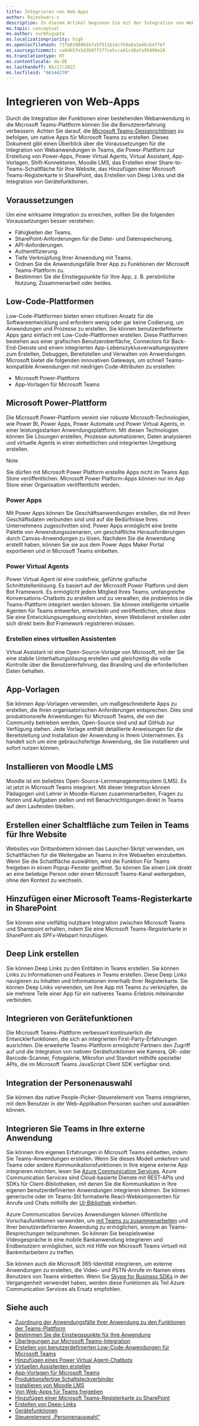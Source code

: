 ```yaml
---
title: Integrieren von Web-Apps
author: Rajeshwari-v
description: In diesem Artikel beginnen Sie mit der Integration von Webanwendungen und Gerätefunktionen in die Microsoft Teams-App. Power-Plattform zum Erstellen von Power-Apps, Power Virtual Agents, Virtual Assistant, App-Vorlagen, Shift-Konnektoren, Moodle LMS.
ms.topic: conceptual
ms.author: surbhigupta
ms.localizationpriority: high
ms.openlocfilehash: 73fb039886d47a5f011b1dcfb9a8a3a46cb4ff6f
ms.sourcegitcommit: ca84b5fe5d3b97f377ce5cca41c48afa95496e28
ms.translationtype: HT
ms.contentlocale: de-DE
ms.lasthandoff: 06/17/2022
ms.locfileid: "66144270"
---
```

# <a name="integrate-web-apps"></a>Integrieren von Web-Apps

Durch die Integration der Funktionen einer bestehenden Webanwendung in die Microsoft Teams-Plattform können Sie die Benutzererfahrung verbessern. Achten Sie darauf, die [Microsoft Teams-Designrichtlinien](~/concepts/design/understand-use-cases.md) zu befolgen, um native Apps für Microsoft Teams zu erstellen.
Dieses Dokument gibt einen Überblick über die Voraussetzungen für die Integration von Webanwendungen in Teams, die Power-Plattform zur Erstellung von Power-Apps, Power Virtual Agents, Virtual Assistant, App-Vorlagen, Shift-Konnektoren, Moodle LMS, das Erstellen einer Share-to-Teams-Schaltfläche für Ihre Website, das Hinzufügen einer Microsoft Teams-Registerkarte in SharePoint, das Erstellen von Deep Links und die Integration von Gerätefunktionen.

## <a name="prerequisites"></a>Voraussetzungen

Um eine wirksame Integration zu erreichen, sollten Sie die folgenden Voraussetzungen besser verstehen:

* Fähigkeiten der Teams.
* SharePoint-Anforderungen für die Datei- und Datenspeicherung.
* API-Anforderungen.
* Authentifizierung.
* Tiefe Verknüpfung Ihrer Anwendung mit Teams.
* Ordnen Sie die Anwendungsfälle Ihrer App zu Funktionen der Microsoft Teams-Plattform zu.
* Bestimmen Sie die Einstiegspunkte für Ihre App, z. B. persönliche Nutzung, Zusammenarbeit oder beides.

## <a name="low-code-platforms"></a>Low-Code-Plattformen

Low-Code-Plattformen bieten einen intuitiven Ansatz für die Softwareentwicklung und erfordern wenig oder gar keine Codierung, um Anwendungen und Prozesse zu erstellen. Sie können benutzerdefinierte Apps ganz einfach mit Low-Code-Plattformen erstellen. Diese Plattformen bestehen aus einer grafischen Benutzeroberfläche, Connectors für Back-End-Dienste und einem integrierten App-Lebenszyklusverwaltungssystem zum Erstellen, Debuggen, Bereitstellen und Verwalten von Anwendungen. Microsoft bietet die folgenden innovativen Gateways, um schnell Teams-kompatible Anwendungen mit niedrigen Code-Attributen zu erstellen:

* Microsoft Power-Plattform
* App-Vorlagen für Microsoft Teams

## <a name="microsoft-power-platform"></a>Microsoft Power-Plattform

Die Microsoft Power-Plattform vereint vier robuste Microsoft-Technologien, wie Power BI, Power Apps, Power Automate und Power Virtual Agents, in einer leistungsstarken Anwendungsplattform. Mit diesen Technologien können Sie Lösungen erstellen, Prozesse automatisieren, Daten analysieren und virtuelle Agents in einer einheitlichen und integrierten Umgebung erstellen.

>[!NOTE]
>Sie dürfen mit Microsoft Power Platform erstellte Apps nicht im Teams App Store veröffentlichen. Microsoft Power Platform-Apps können nur im App Store einer Organisation veröffentlicht werden.

### <a name="power-apps"></a>Power Apps

Mit Power Apps können Sie Geschäftsanwendungen erstellen, die mit Ihren Geschäftsdaten verbunden sind und auf die Bedürfnisse Ihres Unternehmens zugeschnitten sind. Power Apps ermöglicht eine breite Palette von Anwendungsszenarien, um geschäftliche Herausforderungen durch Canvas-Anwendungen zu lösen. Nachdem Sie die Anwendung erstellt haben, können Sie sie aus dem Power Apps Maker Portal exportieren und in Microsoft Teams einbetten.

### <a name="power-virtual-agents"></a>Power Virtual Agents

Power Virtual Agent ist eine codefreie, geführte grafische Schnittstellenlösung. Es basiert auf der Microsoft Power Platform und dem Bot Framework. Es ermöglicht jedem Mitglied Ihres Teams, umfangreiche Konversations-Chatbots zu erstellen und zu verwalten, die problemlos in die Teams-Plattform integriert werden können. Sie können intelligente virtuelle Agenten für Teams entwerfen, entwickeln und veröffentlichen, ohne dass Sie eine Entwicklungsumgebung einrichten, einen Webdienst erstellen oder sich direkt beim Bot Framework registrieren müssen.

### <a name="create-virtual-assistant"></a>Erstellen eines virtuellen Assistenten

Virtual Assistant ist eine Open-Source-Vorlage von Microsoft, mit der Sie eine stabile Unterhaltungslösung erstellen und gleichzeitig die volle Kontrolle über die Benutzererfahrung, das Branding und die erforderlichen Daten behalten.

## <a name="app-templates"></a>App-Vorlagen

Sie können App-Vorlagen verwenden, um maßgeschneiderte Apps zu erstellen, die Ihren organisatorischen Anforderungen entsprechen. Dies sind produktionsreife Anwendungen für Microsoft Teams, die von der Community betrieben werden, Open-Source sind und auf GitHub zur Verfügung stehen. Jede Vorlage enthält detaillierte Anweisungen für die Bereitstellung und Installation der Anwendung in Ihrem Unternehmen. Es handelt sich um eine gebrauchsfertige Anwendung, die Sie installieren und sofort nutzen können.

## <a name="install-moodle-lms"></a>Installieren von Moodle LMS

Moodle ist ein beliebtes Open-Source-Lernmanagementsystem (LMS). Es ist jetzt in Microsoft Teams integriert. Mit dieser Integration können Pädagogen und Lehrer in Moodle-Kursen zusammenarbeiten, Fragen zu Noten und Aufgaben stellen und mit Benachrichtigungen direkt in Teams auf dem Laufenden bleiben.

## <a name="create-a-share-to-teams-button-for-your-website"></a>Erstellen einer Schaltfläche zum Teilen in Teams für Ihre Website

Websites von Drittanbietern können das Launcher-Skript verwenden, um Schaltflächen für die Weitergabe an Teams in ihre Webseiten einzubetten. Wenn Sie die Schaltfläche auswählen, wird die Funktion Für Teams freigeben in einem Popup-Fenster geöffnet. So können Sie einen Link direkt an eine beliebige Person oder einen Microsoft Teams-Kanal weitergeben, ohne den Kontext zu wechseln.

## <a name="add-a-microsoft-teams-tab-in-sharepoint"></a>Hinzufügen einer Microsoft Teams-Registerkarte in SharePoint

Sie können eine vielfältig nutzbare Integration zwischen Microsoft Teams und Sharepoint erhalten, indem Sie eine Microsoft Teams-Registerkarte in SharePoint als SPFx-Webpart hinzufügen.

## <a name="create-deep-link"></a>Deep Link erstellen

Sie können Deep Links zu den Entitäten in Teams erstellen. Sie können Links zu Informationen und Features in Teams erstellen. Diese Deep Links navigieren zu Inhalten und Informationen innerhalb Ihrer Registerkarte. Sie können Deep Links verwenden, um Ihre App mit Teams zu verknüpfen, da sie mehrere Teile einer App für ein nativeres Teams-Erlebnis miteinander verbinden.

## <a name="integrate-device-capabilities"></a>Integrieren von Gerätefunktionen

Die Microsoft Teams-Plattform verbessert kontinuierlich die Entwicklerfunktionen, die sich an integrierten First-Party-Erfahrungen ausrichten. Die erweiterte Teams-Plattform ermöglicht Partnern den Zugriff auf und die Integration von nativen Gerätefunktionen wie Kamera, QR- oder Barcode-Scanner, Fotogalerie, Mikrofon und Standort mithilfe spezieller APIs, die im Microsoft Teams JavaScript Client SDK verfügbar sind.

## <a name="integrate-people-picker"></a>Integration der Personenauswahl

Sie können das native People-Picker-Steuerelement von Teams integrieren, mit dem Benutzer in der Web-Applikation Personen suchen und auswählen können.

## <a name="integrate-teams-in-your-external-app"></a>Integrieren Sie Teams in Ihre externe Anwendung

Sie können Ihre eigenen Erfahrungen in Microsoft Teams einbetten, indem Sie Teams-Anwendungen erstellen. Wenn Sie dieses Modell *umkehren* und Teams oder andere Kommunikationsfunktionen in Ihre eigene externe App integrieren möchten, lesen Sie [Azure Communication Services](/azure/communication-services/overview). Azure Communication Services sind Cloud-basierte Dienste mit REST-APIs und SDKs für Client-Bibliotheken, mit denen Sie die Kommunikation in Ihre eigenen benutzerdefinierten Anwendungen integrieren können. Sie können generische oder im Teams-Stil formatierte React-Webkomponenten für Anrufe und Chats mithilfe der [UI-Bibliothek](https://azure.github.io/communication-ui-library/) einbetten.

Azure Communication Services Anwendungen können öffentliche Vorschaufunktionen verwenden, um [mit Teams zu zusammenarbeiten](/azure/communication-services/concepts/teams-interop) und Ihrer benutzerdefinierten Anwendung zu ermöglichen, anonym an Teams-Besprechungen teilzunehmen. So können Sie beispielsweise Videogespräche in eine mobile Bankanwendung integrieren und Endbenutzern ermöglichen, sich mit Hilfe von Microsoft Teams virtuell mit Bankmitarbeitern zu treffen.

Sie können auch die Microsoft 365-Identität integrieren, um externe Anwendungen zu erstellen, die Video- und PSTN-Anrufe im Namen eines Benutzers von Teams einbetten. Wenn Sie [Skype for Business SDKs](/skype-sdk/appsdk/skypeappsdk) in der Vergangenheit verwendet haben, werden diese Funktionen als Teil Azure Communication Services als Ersatz empfohlen.

## <a name="see-also"></a>Siehe auch

* [Zuordnung der Anwendungsfälle Ihrer Anwendung zu den Funktionen der Teams-Plattform](~/concepts/design/map-use-cases.md)
* [Bestimmen Sie die Einstiegspunkte für Ihre Anwendung](~/concepts/extensibility-points.md)
* [Überlegungen zur Microsoft Teams-Integration](~/samples/integrating-web-apps.md)
* [Erstellen von benutzerdefinierten Low-Code-Anwendungen für Microsoft Teams](~/samples/teams-low-code-solutions.md)
* [Hinzufügen eines Power Virtual Agent-Chatbots](~/bots/how-to/add-power-virtual-agents-bot-to-teams.md)
* [Virtuellen Assistenten erstellen](~/samples/virtual-assistant.md)
* [App-Vorlagen für Microsoft Teams](~/samples/app-templates.md)
* [Produktionsfertige Schaltsteckverbinder](~/samples/shifts-wfm-connectors.md)
* [Installieren von Moodle LMS](~/resources/moodleinstructions.md)
* [Von Web-Apps für Teams freigeben](~/concepts/build-and-test/share-to-teams-from-web-apps.md)
* [Hinzufügen einer Microsoft Teams-Registerkarte zu SharePoint](~/tabs/how-to/tabs-in-sharepoint.md)
* [Erstellen von Deep-Links](~/concepts/build-and-test/deep-links.md)
* [Gerätefunktionen](~/concepts/device-capabilities/device-capabilities-overview.md)
* [Steuerelement „Personenauswahl“](~/concepts/device-capabilities/people-picker-capability.md)
